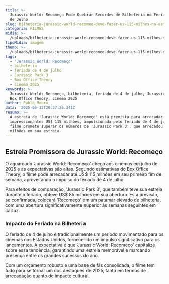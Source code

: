```yaml
---
title: >-
  Jurassic World: Recomeço Pode Quebrar Recordes de Bilheteria no Feriado de 4
  de Julho
slug: bilheteria-jurassic-world-recomeo-deve-fazer-us-115-milhes-na-estreia
categoria: FILMES
midia: >-
  /uploads/bilheteria-jurassic-world-recomeo-deve-fazer-us-115-milhes-na-estreia-thumb.png
tipoMidia: imagem
thumb: >-
  /uploads/bilheteria-jurassic-world-recomeo-deve-fazer-us-115-milhes-na-estreia-thumb.png
tags:
  - 'Jurassic World: Recomeço'
  - bilheteria
  - feriado de 4 de julho
  - Jurassic Park 3
  - Box Office Theory
  - cinema 2025
keywords: >-
  Jurassic World: Recomeço, bilheteria, feriado de 4 de julho, Jurassic Park 3,
  Box Office Theory, cinema 2025
author: Pablo Moura
data: '2025-06-12T20:27:26.341Z'
resumo: >-
  A estreia de 'Jurassic World: Recomeço' está prevista para arrecadar
  impressionantes US$ 115 milhões, impulsionada pelo feriado de 4 de julho. O
  filme promete superar os números de 'Jurassic Park 3', que arrecadou US$ 85
  milhões em sua estreia.
---
```


## Estreia Promissora de Jurassic World: Recomeço

O aguardado 'Jurassic World: Recomeço' chega aos cinemas em julho de 2025 e as expectativas são altas. Segundo estimativas do Box Office Theory, o filme pode arrecadar até US$ 115 milhões em seu primeiro fim de semana, aproveitando o impulso do feriado de 4 de julho.

Para efeitos de comparação, 'Jurassic Park 3', que também teve sua estreia durante o feriado, obteve US$ 85 milhões em sua abertura. Esta previsão, se confirmada, colocará 'Recomeço' em um patamar elevado de bilheteria, com uma abertura significativamente superior às semanas seguintes em cartaz.

### Impacto do Feriado na Bilheteria

O feriado de 4 de julho é tradicionalmente um período movimentado para os cinemas nos Estados Unidos, fornecendo um impulso significativo para os lançamentos. A expectativa é que 'Jurassic World: Recomeço' capitalize sobre essa tendência, garantindo uma estreia memorável e marcando presença entre os grandes sucessos do ano.

Com um orçamento robusto e uma base de fãs consolidada, o filme tem tudo para se tornar um dos destaques de 2025, tanto em termos de arrecadação quanto de impacto cultural.
